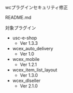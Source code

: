 wcプラグインセキュリティ修正

README.md

対象プラグイン

- usc-e-shop
	- Ver 1.3.3
- wcex_auto_delivery
	- Ver 1.0
- wcex_mobile
	- Ver 1.2.1
- wcex_item_list_layout
	- Ver 1.3.0
- wcex_dlseller
	- Ver 2.1.0
